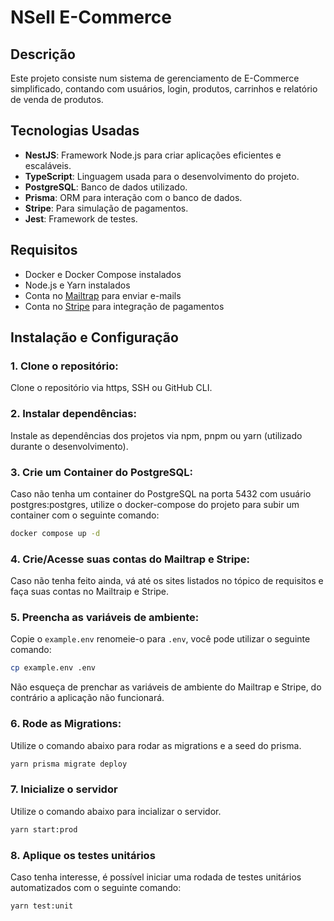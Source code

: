 # NSell E-Commerce

## Descrição
Este projeto consiste num sistema de gerenciamento de E-Commerce simplificado, contando com usuários, login, produtos, carrinhos e relatório de venda de produtos.

## Tecnologias Usadas

- **NestJS**: Framework Node.js para criar aplicações eficientes e escaláveis.
- **TypeScript**: Linguagem usada para o desenvolvimento do projeto.
- **PostgreSQL**: Banco de dados utilizado.
- **Prisma**: ORM para interação com o banco de dados.
- **Stripe**: Para simulação de pagamentos.
- **Jest**: Framework de testes.

## Requisitos
- Docker e Docker Compose instalados
- Node.js e Yarn instalados
- Conta no [Mailtrap](https://mailtrap.io/) para enviar e-mails
- Conta no [Stripe](https://stripe.com/) para integração de pagamentos

## Instalação e Configuração

### 1. Clone o repositório:
Clone o repositório via https, SSH ou GitHub CLI.
   
### 2. Instalar dependências:
Instale as dependências dos projetos via npm, pnpm ou yarn (utilizado durante o desenvolvimento).

### 3. Crie um Container do PostgreSQL:
Caso não tenha um container do PostgreSQL na porta 5432 com usuário postgres:postgres, utilize o docker-compose do projeto para subir um container com o seguinte comando:

```bash
docker compose up -d
```

### 4. Crie/Acesse suas contas do Mailtrap e Stripe:
Caso não tenha feito ainda, vá até os sites listados no tópico de requisitos e faça suas contas no Mailtraip e Stripe.

### 5. Preencha as variáveis de ambiente:
Copie o `example.env` renomeie-o para `.env`, você pode utilizar o seguinte comando:

```bash
cp example.env .env
```

Não esqueça de prenchar as variáveis de ambiente do Mailtrap e Stripe, do contrário a aplicação não funcionará.

### 6. Rode as Migrations:
Utilize o comando abaixo para rodar as migrations e a seed do prisma.
```bash
yarn prisma migrate deploy
```

### 7. Inicialize o servidor
Utilize o comando abaixo para incializar o servidor.
```bash
yarn start:prod
```

### 8. Aplique os testes unitários
Caso tenha interesse, é possível iniciar uma rodada de testes unitários automatizados com o seguinte comando:
```bash
yarn test:unit
```